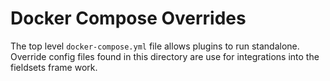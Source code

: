 # Docker Compose Overrides
The top level `docker-compose.yml` file allows plugins to run standalone. Override config files found in this directory are use for integrations into the fieldsets frame work.